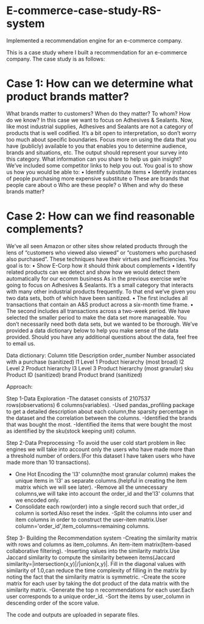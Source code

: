 # E-commerce-case-study-RS-system
Implemented a recommendation engine for an e-commerce company.

This is a case study where I built a recommendation for an e-commerce company. The case study is as follows:

# Case 1: How can we determine what product brands matter?
What brands matter to customers? When do they matter? To whom? How do we know?
In this case we want to focus on Adhesives & Sealants. Now, like most industrial supplies,
Adhesives and Sealants are not a category of products that is well codified. It’s a bit open to
interpretation, so don’t worry too much about specific boundaries. Focus more on using the
data that you have (publicly) available to you that enables you to determine audience, brands
and situations, etc. The output should represent your survey into this category. What
information can you share to help us gain insight?
We’ve included some competitor links to help you out.
You goal is to show us how you would be able to:
• Identify substitute items
• Identify instances of people purchasing more expensive substitute
o These are brands that people care about
o Who are these people?
o When and why do these brands matter?


# Case 2: How can we find reasonable complements?
We’ve all seen Amazon or other sites show related products through the lens of “customers
who viewed also viewed” or “customers who purchased also purchased”. These techniques
have their virtues and inefficiencies.
You goal is to:
• Show E-Corp how it should think about complements
• Identify related products can we detect and show how we would detect them
automatically for our ecomm business
As in the previous exercise we’re going to focus on Adhesives & Sealants. It’s a small category
that interacts with many other industrial products frequently. To that end we’ve given you two
data sets, both of which have been sanitized.
• The first includes all transactions that contain an A&S product across a six-month time
frame.
• The second includes all transactions across a two-week period. We have selected the
smaller period to make the data set more manageable.
You don’t necessarily need both data sets, but we wanted to be thorough. We’ve provided a
data dictionary below to help you make sense of the data provided. Should you have any
additional questions about the data, feel free to email us.


Data dictionary:
Column title Description
order_number Number associated with a purchase (sanitized)
l1 Level 1 Product hierarchy (most broad)
l2 Level 2 Product hierarchy
l3 Level 3 Product hierarchy (most granular)
sku Product ID (sanitized)
brand Product brand (sanitized)


Approach:

Step 1-Data Exploration
-The dataset consists of 2107537 rows(observations) 6 columns(variables). 
-Used pandas_profiling package to get a detailed description about each column,the sparsity percentage in the dataset and the correlation between the columns. 
-Identified the brands that was bought the most.
-Identified the items that were bought the most as identified by the sku(stock keeping unit) column.

Step 2-Data Preprocessing
-To avoid the user cold start problem in Rec engines we will take into account only the users who have made more than a threshold number of orders.(For this dataset I have taken users who have made more than 10 transactions).
- One Hot Encoding the 'l3' column(the most granular column) makes the unique items in 'l3' as separate columns.(helpful in creating the item matrix which we will see later).
-Remove all the unnecessary columns,we will take into account the order_id and the'l3' columns that we encoded only.
- Consolidate each row(order) into a single record such that order_id column is sorted.Also reset the index.
-Split the columns into user and item columns in order to construct the user-item matrix.User column='order_id',item_columns=remaining columns.

Step 3- Building the Recommendation system
-Creating the similarity matrix with rows and columns as item_columns. An item-item matrix(Item-based collaborative filtering).
-Inserting values into the similarity matrix.Use Jaccard similarity to compute the similarity between items(Jaccard similarity=|intersection(x,y)|/|union(x,y)|. Fill in the diagonal values with similarity of 1.0,can reduce the time complexity of filling in the matrix by noting the fact that the similarity matrix is symmetric.
-Create the score matrix for each user by taking the dot product of the data matrix with the similarity matrix.
-Generate the top n recommendations for each user.Each user corresponds to a unique order_id.
-Sort the items by user_column in descending order of the score value.

The code and outputs are uploaded in separate files.





